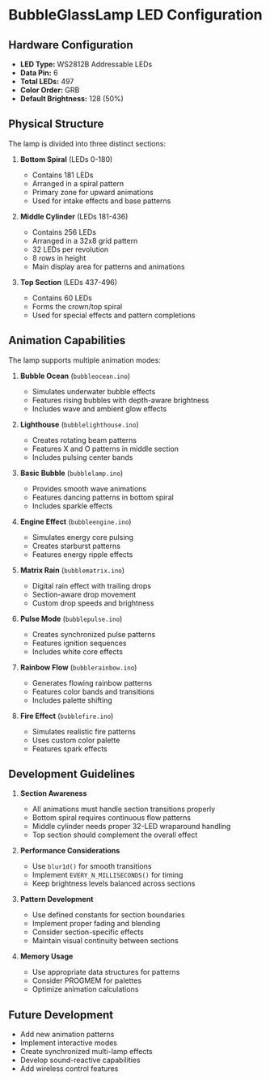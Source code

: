# BubbleGlassLamp LED Configuration

## Hardware Configuration
- **LED Type:** WS2812B Addressable LEDs
- **Data Pin:** 6
- **Total LEDs:** 497
- **Color Order:** GRB
- **Default Brightness:** 128 (50%)

## Physical Structure
The lamp is divided into three distinct sections:

1. **Bottom Spiral** (LEDs 0-180)
   - Contains 181 LEDs
   - Arranged in a spiral pattern
   - Primary zone for upward animations
   - Used for intake effects and base patterns

2. **Middle Cylinder** (LEDs 181-436)
   - Contains 256 LEDs
   - Arranged in a 32x8 grid pattern
   - 32 LEDs per revolution
   - 8 rows in height
   - Main display area for patterns and animations

3. **Top Section** (LEDs 437-496)
   - Contains 60 LEDs
   - Forms the crown/top spiral
   - Used for special effects and pattern completions

## Animation Capabilities
The lamp supports multiple animation modes:

1. **Bubble Ocean** (`bubbleocean.ino`)
   - Simulates underwater bubble effects
   - Features rising bubbles with depth-aware brightness
   - Includes wave and ambient glow effects

2. **Lighthouse** (`bubblelighthouse.ino`)
   - Creates rotating beam patterns
   - Features X and O patterns in middle section
   - Includes pulsing center bands

3. **Basic Bubble** (`bubblelamp.ino`)
   - Provides smooth wave animations
   - Features dancing patterns in bottom spiral
   - Includes sparkle effects

4. **Engine Effect** (`bubbleengine.ino`)
   - Simulates energy core pulsing
   - Creates starburst patterns
   - Features energy ripple effects

5. **Matrix Rain** (`bubblematrix.ino`)
   - Digital rain effect with trailing drops
   - Section-aware drop movement
   - Custom drop speeds and brightness

6. **Pulse Mode** (`bubblepulse.ino`)
   - Creates synchronized pulse patterns
   - Features ignition sequences
   - Includes white core effects

7. **Rainbow Flow** (`bubblerainbow.ino`)
   - Generates flowing rainbow patterns
   - Features color bands and transitions
   - Includes palette shifting

8. **Fire Effect** (`bubblefire.ino`)
   - Simulates realistic fire patterns
   - Uses custom color palette
   - Features spark effects

## Development Guidelines
1. **Section Awareness**
   - All animations must handle section transitions properly
   - Bottom spiral requires continuous flow patterns
   - Middle cylinder needs proper 32-LED wraparound handling
   - Top section should complement the overall effect

2. **Performance Considerations**
   - Use `blur1d()` for smooth transitions
   - Implement `EVERY_N_MILLISECONDS()` for timing
   - Keep brightness levels balanced across sections

3. **Pattern Development**
   - Use defined constants for section boundaries
   - Implement proper fading and blending
   - Consider section-specific effects
   - Maintain visual continuity between sections

4. **Memory Usage**
   - Use appropriate data structures for patterns
   - Consider PROGMEM for palettes
   - Optimize animation calculations

## Future Development
- Add new animation patterns
- Implement interactive modes
- Create synchronized multi-lamp effects
- Develop sound-reactive capabilities
- Add wireless control features 